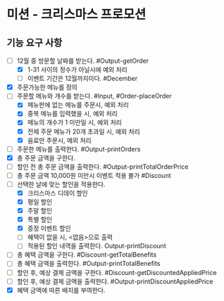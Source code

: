 # 미션 - 크리스마스 프로모션

## 기능 요구 사항

- [ ] 12월 중 방문할 날짜를 받는다. #Output-getOrder
  - [x] 1-31 사이의 정수가 아닐시에 예외 처리
  - [ ] 이벤트 기간은 12월까지이다. #December
- [x] 주문가능한 메뉴를 정의
- [ ] 주문할 메뉴와 개수를 받는다. #Input, #Order-placeOrder
  - [x] 메뉴판에 없는 메뉴를 주문시, 예외 처리
  - [x] 중복 메뉴를 입력했을 시, 예외 처리
  - [x] 메뉴의 개수가 1 미만일 시, 예외 처리
  - [x] 전체 주문 메뉴가 20개 초과일 시, 예외 처리
  - [x] 음료만 주문시, 예외 처리
- [ ] 주문한 메뉴를 출력한다. #Output-printOrders
- [x] 총 주문 금액을 구한다.
- [ ] 할인 전 총 주문 금액을 출력한다. #Output-printTotalOrderPrice
- [ ] 총 주문 금액 10,000원 미만시 이벤트 적용 불가 #Discount
- [ ] 선택한 날에 맞는 할인을 적용한다.
  - [x] 크리스마스 디데이 할인
  - [x] 평일 할인
  - [x] 주말 할인
  - [x] 특별 할인
  - [x] 증정 이벤트 할인
  - [ ] 혜택이 없을 시, <없음>으로 출력
  - [ ] 적용된 할인 내역을 출력한다. Output-printDiscount
- [ ] 총 혜택 금액을 구한다. #Discount-getTotalBenefits
- [ ] 총 혜택 금액을 출력한다. #Output-printTotalBenefits
- [ ] 할인 후, 예상 결제 금액을 구한다. #Discount-getDiscountedAppliedPrice
- [ ] 할인 후, 예상 결제 금액을 출력한다. #Output-printDiscountAppliedPrice
- [x] 혜택 금액에 따른 배지를 부여한다.

